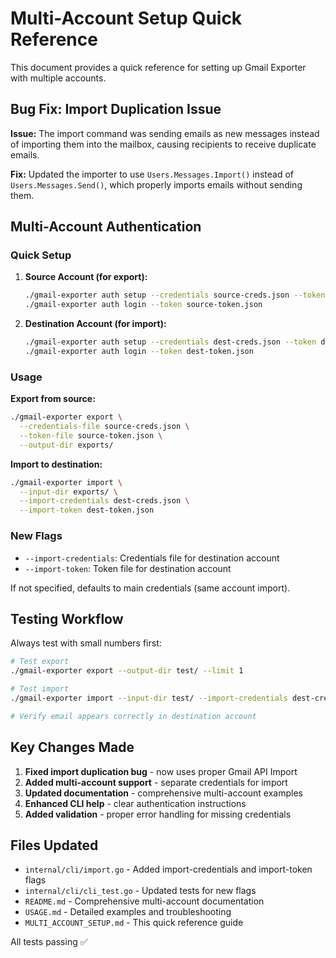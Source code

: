 # Multi-Account Setup Quick Reference

This document provides a quick reference for setting up Gmail Exporter with multiple accounts.

## Bug Fix: Import Duplication Issue

**Issue:** The import command was sending emails as new messages instead of importing them into the mailbox, causing recipients to receive duplicate emails.

**Fix:** Updated the importer to use `Users.Messages.Import()` instead of `Users.Messages.Send()`, which properly imports emails without sending them.

## Multi-Account Authentication

### Quick Setup

1. **Source Account (for export):**
   ```bash
   ./gmail-exporter auth setup --credentials source-creds.json --token source-token.json
   ./gmail-exporter auth login --token source-token.json
   ```

2. **Destination Account (for import):**
   ```bash
   ./gmail-exporter auth setup --credentials dest-creds.json --token dest-token.json
   ./gmail-exporter auth login --token dest-token.json
   ```

### Usage

**Export from source:**
```bash
./gmail-exporter export \
  --credentials-file source-creds.json \
  --token-file source-token.json \
  --output-dir exports/
```

**Import to destination:**
```bash
./gmail-exporter import \
  --input-dir exports/ \
  --import-credentials dest-creds.json \
  --import-token dest-token.json
```

### New Flags

- `--import-credentials`: Credentials file for destination account
- `--import-token`: Token file for destination account

If not specified, defaults to main credentials (same account import).

## Testing Workflow

Always test with small numbers first:

```bash
# Test export
./gmail-exporter export --output-dir test/ --limit 1

# Test import
./gmail-exporter import --input-dir test/ --import-credentials dest-creds.json --limit 1

# Verify email appears correctly in destination account
```

## Key Changes Made

1. **Fixed import duplication bug** - now uses proper Gmail API Import
2. **Added multi-account support** - separate credentials for import
3. **Updated documentation** - comprehensive multi-account examples
4. **Enhanced CLI help** - clear authentication instructions
5. **Added validation** - proper error handling for missing credentials

## Files Updated

- `internal/cli/import.go` - Added import-credentials and import-token flags
- `internal/cli/cli_test.go` - Updated tests for new flags
- `README.md` - Comprehensive multi-account documentation
- `USAGE.md` - Detailed examples and troubleshooting
- `MULTI_ACCOUNT_SETUP.md` - This quick reference guide

All tests passing ✅
